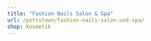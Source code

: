 ```yaml
---
title: "Fashion Nails Salon & Spa"
url: /pottstown/fashion-nails-salon-und-spa/
shop: Kosmetik
---
```

